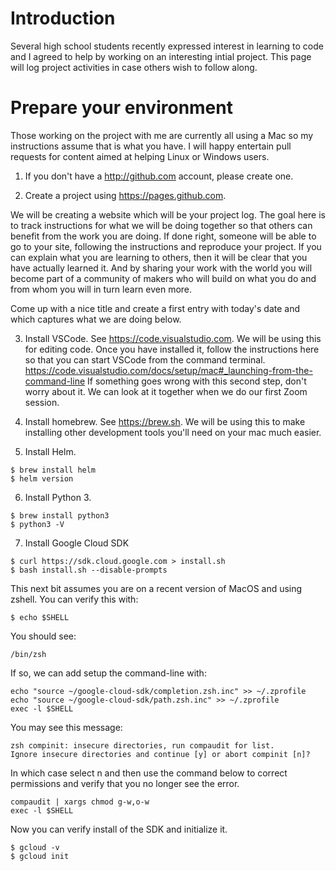 # Introduction

Several high school students recently expressed interest in learning to code and I agreed to help by working on an interesting intial project. This page will log  project activities in case others wish to follow along.

# Prepare your environment

Those working on the project with me are currently all using a Mac so my instructions assume that is what you have. I will happy entertain pull requests for content aimed at helping Linux or Windows users.

1.  If you don't have a http://github.com account, please create one. 

2. Create a project using https://pages.github.com. 

We will be creating a website which will be your project log. The goal here is to track instructions for what we will be doing together so that others can benefit from the work you are doing. If done right, someone will be able to go to your site, following the instructions and reproduce your project. If you can explain what you are learning to others, then it will be clear that you have actually learned it. And by sharing your work with the world you will become part of a community of makers who will build on what you do and from whom you will in turn learn even more.

Come up with a nice title and create a first entry with today's date and which captures what we are doing below.

3. Install VSCode. See https://code.visualstudio.com.   We will be using this for editing code. Once you have installed it, follow the instructions here so that you can start VSCode from the command terminal.   https://code.visualstudio.com/docs/setup/mac#_launching-from-the-command-line   If something goes wrong with this second step, don't worry about it. We can look at it together when we do our first Zoom session.

4. Install homebrew.  See https://brew.sh.  We will be using this to make installing other development tools you'll need on your mac much easier.

5. Install Helm. 

```
$ brew install helm
$ helm version
```

6. Install Python 3. 

```
$ brew install python3
$ python3 -V
```
7. Install Google Cloud SDK
```
$ curl https://sdk.cloud.google.com > install.sh
$ bash install.sh --disable-prompts
```
This next bit assumes you are on a recent version of MacOS and using zshell. You can verify this with:
```
$ echo $SHELL
```
You should see:
```
/bin/zsh
```
If so, we can add setup the command-line with:
```
echo "source ~/google-cloud-sdk/completion.zsh.inc" >> ~/.zprofile
echo "source ~/google-cloud-sdk/path.zsh.inc" >> ~/.zprofile
exec -l $SHELL 
```
You may see this message:
```
zsh compinit: insecure directories, run compaudit for list.
Ignore insecure directories and continue [y] or abort compinit [n]?
```
In which case select n and then use the command below to correct permissions and verify that you no longer see the error.
```
compaudit | xargs chmod g-w,o-w
exec -l $SHELL
```
Now you can verify install of the SDK and initialize it.
```
$ gcloud -v
$ gcloud init
```
